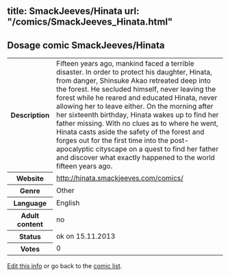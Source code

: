 title: SmackJeeves/Hinata
url: "/comics/SmackJeeves_Hinata.html"
---
Dosage comic SmackJeeves/Hinata
-----------------------------------------

<p id="msg"></p>
<script type="text/javascript">
if (window.location.search === '?edit_info_mail=sent_ok') {
  var elem = document.getElementById("msg");
  elem.innerHTML = 'Edited information sucessfully sent for review, which is usually done daily. Thanks!';
  elem.className = 'ok';
}
</script>
<table class="comicinfo">
<tr>
<th>Description</th><td>Fifteen years ago, mankind faced a terrible disaster. In order to protect his daughter, Hinata, from danger, Shinsuke Akao retreated deep into the forest. He secluded himself, never leaving the forest while he reared and educated Hinata, never allowing her to leave either. On the morning after her sixteenth birthday, Hinata wakes up to find her father missing. With no clues as to where he went, Hinata casts aside the safety of the forest and forges out for the first time into the post-apocalyptic cityscape on a quest to find her father and discover what exactly happened to the world fifteen years ago.</td>
</tr>
<tr>
<th>Website</th><td><a href="http://hinata.smackjeeves.com/comics/">http://hinata.smackjeeves.com/comics/</a></td>
</tr>
<tr>
<th>Genre</th><td>Other</td>
</tr>
<tr>
<th>Language</th><td>English</td>
</tr>
<tr>
<th>Adult content</th><td>no</td>
</tr>
<tr>
<th>Status</th><td>ok on 15.11.2013</td>
</tr>
<tr>
<th>Votes</th><td>0</td>
</tr>
</table>

[Edit this info](SmackJeeves_Hinata_edit.html) or go back to the [comic list](../comic-index.html).
